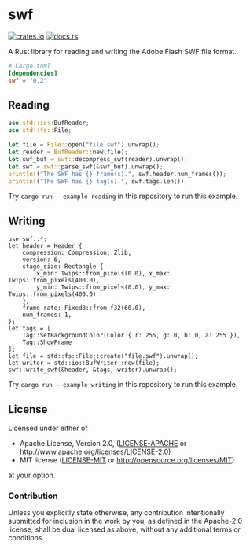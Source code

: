 # swf
[![crates.io](https://img.shields.io/crates/v/swf.svg)](https://crates.io/crates/swf)
[![docs.rs](https://docs.rs/swf/badge.svg)](https://docs.rs/swf)

A Rust library for reading and writing the Adobe Flash SWF file format.

```toml
# Cargo.toml
[dependencies]
swf = "0.2"
```

## Reading

```rust
use std::io::BufReader;
use std::fs::File;

let file = File::open("file.swf").unwrap();
let reader = BufReader::new(file);
let swf_buf = swf::decompress_swf(reader).unwrap();
let swf = swf::parse_swf(&swf_buf).unwrap();
println!("The SWF has {} frame(s).", swf.header.num_frames());
println!("The SWF has {} tag(s).", swf.tags.len());
```

Try `cargo run --example reading` in this repository to run this example.

## Writing

```rust,no_run
use swf::*;
let header = Header {
    compression: Compression::Zlib,
    version: 6,
    stage_size: Rectangle {
        x_min: Twips::from_pixels(0.0), x_max: Twips::from_pixels(400.0),
        y_min: Twips::from_pixels(0.0), y_max: Twips::from_pixels(400.0)
    },
    frame_rate: Fixed8::from_f32(60.0),
    num_frames: 1,
};
let tags = [
    Tag::SetBackgroundColor(Color { r: 255, g: 0, b: 0, a: 255 }),
    Tag::ShowFrame
];
let file = std::fs::File::create("file.swf").unwrap();
let writer = std::io::BufWriter::new(file);
swf::write_swf(&header, &tags, writer).unwrap();
```

Try `cargo run --example writing` in this repository to run this example.

## License

Licensed under either of

 * Apache License, Version 2.0, ([LICENSE-APACHE](LICENSE-APACHE) or http://www.apache.org/licenses/LICENSE-2.0)
 * MIT license ([LICENSE-MIT](LICENSE-MIT) or http://opensource.org/licenses/MIT)

at your option.

### Contribution

Unless you explicitly state otherwise, any contribution intentionally submitted
for inclusion in the work by you, as defined in the Apache-2.0 license, shall be dual licensed as above, without any
additional terms or conditions.
